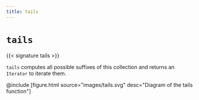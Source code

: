 ```yaml
---
title: tails
---
```


# `tails`

{{< signature tails >}}

`tails` computes all possible suffixes of this collection and returns an `Iterator` to iterate them.

@include [figure.html source="images/tails.svg" desc="Diagram of the tails function"]

